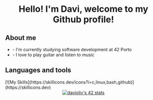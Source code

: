 <h1 align="center">Hello! I'm Davi, welcome to my Github profile!</h1>
<h2>About me</h2>
<ul>
  <li><a>- I'm currently studying software development at 42 Porto</a></li>
  <li><a>- I love to play guitar and listen to music</a></li>
</ul>
<h2>Languages and tools</h2>
[![My Skills](https://skillicons.dev/icons?i=c,linux,bash,github)](https://skillicons.dev)
<div align=center>
  <a href="https://profile.intra.42.fr/users/davioliv"><img src="https://badge.mediaplus.ma/kettlebells/davioliv?1337Badge=off&UM6P=off" alt="davioliv's 42 stats" /></a>
</div>
